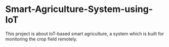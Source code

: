 # Smart-Agriculture-System-using-IoT
This project is about IoT-based smart agriculture, a system which is built for monitoring the crop field remotely.
